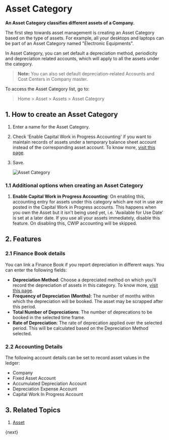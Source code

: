  <!-- add-breadcrumbs -->
# Asset Category

**An Asset Category classifies different assets of a Company.**

The first step towards asset management is creating an Asset Category based on the type of assets. For example, all your desktops and laptops can be part of an Asset Category named "Electronic Equipments".

In Asset Category, you can set default a depreciation method, periodicity and depreciation related accounts, which will apply to all the assets under the category.

> **Note:** You can also set default depreciation-related Accounts and Cost Centers in Company master.

To access the Asset Category list, go to:
> Home > Asset > Assets > Asset Category

## 1. How to create an Asset Category
1. Enter a name for the Asset Category.
1. Check 'Enable Capital Work in Progress Accounting' if you want to maintain records of assets under a temporary balance sheet account instead of the corresponding asset account. To know more, [visit this page](/docs/v13/user/manual/en/asset/purchasing-an-asset).
1. Save.

    ![Asset Category](/docs/v13/assets/img/asset/asset-category.png)

### 1.1 Additional options when creating an Asset Category
1. **Enable Capital Work in Progress Accounting**: On enabling this, accounting entry for assets under this category which are not in use are posted in the Capital Work in Progress accounts. This happens when you own the Asset but it isn't being used yet, i.e. 'Available for Use Date' is set at a later date. If you use all your assets immediately, disable this feature. On disabling this, CWIP accounting will be skipped.

## 2. Features
### 2.1 Finance Book details
You can link a Finance Book if you report depreciation in different ways. You can enter the following fields:

* **Depreciation Method**: Choose a depreciated method on which you'll record the depreciation of assets in this category. To know more, [visit this page](/docs/v13/user/manual/en/asset/asset-depreciation).
* **Frequency of Depreciation (Months)**: The number of months within which the depreciation will be booked. The asset may be scrapped after this period.
* **Total Number of Depreciations**: The number of deprecations to be booked in the selected time frame.
* **Rate of Depreciation**: The rate of deprecation applied over the selected period. This will be calculated based on the Depreciation Method selected.

### 2.2 Accounting Details

The following account details can be set to record asset values in the ledger:

* Company
* Fixed Asset Account
* Accumulated Depreciation Account
* Depreciation Expense Account
* Capital Work In Progress Account

## 3. Related Topics
1. [Asset](/docs/v13/user/manual/en/asset/asset)

{next}
